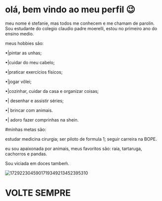 # olá, bem vindo ao meu perfil 😉

meu nome é stefanie, mas todos me conhecem e me chamam de parolin. Sou estudante do colegio claudio padre moerelli, 
estou no primeiro ano do ensino medio.

meus hobbies são:

•|pintar as unhas;

•|cuidar do meu cabelo;

•|praticar exercícios físicos;

•|jogar vôlei;

•|cozinhar, cuidar da casa e organizar coisas;

•| desenhar e assistir séries;

•| brincar com animais.

•| adoro fazer comprinhas na shein.


#minhas metas são:

estudar medicina cirurgia;
ser piloto de formula 1;
seguir carreira na BOPE.

eu sou apaixonada por animais, meus favoritos são:
raia, tartaruga, cachorros e pandas.

Sou viciada em doces tambeḿ.


![1729223045901719349213452395310](https://github.com/user-attachments/assets/6b3314af-ec99-4d0c-8527-77f9df0140ef)


# VOLTE SEMPRE
